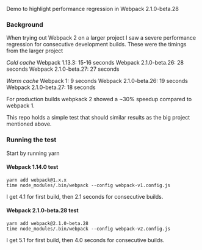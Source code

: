 Demo to highlight performance regression in Webpack 2.1.0-beta.28

### Background

When trying out Webpack 2 on a larger project I saw a severe performance
regression for consecutive development builds. These were the timings from the
larger project

*Cold cache*
Webpack 1.13.3: 15-16 seconds
Webpack 2.1.0-beta.26: 28 seconds
Webpack 2.1.0-beta.27: 27 seconds

*Warm cache*
Webpack 1: 9 seconds
Webpack 2.1.0-beta.26: 19 seconds
Webpack 2.1.0-beta.27: 18 seconds

For production builds webpkack 2 showed a ~30% speedup compared to webpack 1.

This repo holds a simple test that should similar results as the big project mentioned above.


### Running the test

Start by running
    yarn


#### Webpack 1.14.0 test

    yarn add webpack@1.x.x
    time node_modules/.bin/webpack --config webpack-v1.config.js

I get 4.1 for first build, then 2.1 seconds for consecutive builds.


#### Webpack 2.1.0-beta.28 test

    yarn add webpack@2.1.0-beta.28
    time node_modules/.bin/webpack --config webpack-v2.config.js

I get 5.1 for first build, then 4.0 seconds for consecutive builds.
